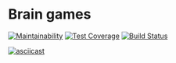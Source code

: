 Brain games
===========

[![Maintainability](https://api.codeclimate.com/v1/badges/1ae4272d6d265319b593/maintainability)](https://codeclimate.com/github/fidilly/project-lvl1-s470/maintainability) [![Test Coverage](https://api.codeclimate.com/v1/badges/1ae4272d6d265319b593/test_coverage)](https://codeclimate.com/github/fidilly/project-lvl1-s470/test_coverage) [![Build Status](https://travis-ci.com/fidilly/fidilly.github.io.svg?branch=master)](https://travis-ci.com/fidilly/fidilly.github.io)

[![asciicast](https://asciinema.org/a/238143.svg)](https://asciinema.org/a/238143)
